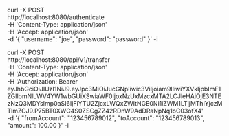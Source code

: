 

curl -X POST \
  http://localhost:8080/authenticate \
  -H 'Content-Type: application/json' \
  -H 'Accept: application/json' \
  -d '{
    "username": "joe",
    "password": "password"
  }' -i


curl -X POST \
  http://localhost:8080/api/v1/transfer \
  -H 'Content-Type: application/json' \
  -H 'Accept: application/json' \
  -H 'Authorization: Bearer eyJhbGciOiJIUzI1NiJ9.eyJpc3MiOiJucGNpIiwic3ViIjoiam9lIiwiYXVkIjpbImF1ZGllbmNlLWV4YW1wbGUiXSwiaWF0IjoxNzUxMzcxMTA2LCJleHAiOjE3NTEzNzQ3MDYsImp0aSI6IjFiYTU2ZjcxLWQxZWItNGE0Ni1iZWM1LTljMThiYjczMTlmZCJ9.P75BT0XWC4S0ZSCgZZ42RDnW9AdDRaNpNq1oC03ofX4' \
  -d '{
    "fromAccount": "123456789012",
    "toAccount": "123456789013",
    "amount": 100.00
  }' -i 